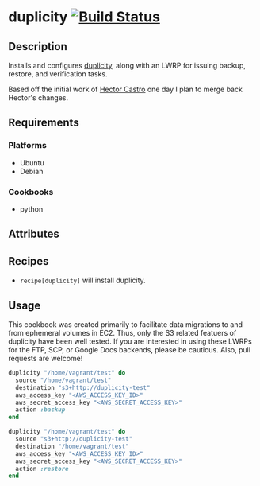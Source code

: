 # duplicity [![Build Status](https://secure.travis-ci.org/harrisony/chef-duplicity.png?branch=master)](http://travis-ci.org/harrisony/chef-duplicity)

## Description

Installs and configures [duplicity](http://duplicity.nongnu.org/), along with
an LWRP for issuing backup, restore, and verification tasks.

Based off the initial work of [Hector Castro](https://github.com/hectcastro) one day
I plan to merge back Hector's changes. 

## Requirements

### Platforms

* Ubuntu
* Debian

### Cookbooks

* python

## Attributes

## Recipes

* `recipe[duplicity]` will install duplicity.

## Usage

This cookbook was created primarily to facilitate data migrations to and from
ephemeral volumes in EC2.  Thus, only the S3 related featuers of duplicity have
been well tested.  If you are interested in using these LWRPs for the FTP, SCP,
or Google Docs backends, please be cautious.  Also, pull requests are welcome!

``` ruby
duplicity "/home/vagrant/test" do
  source "/home/vagrant/test"
  destination "s3+http://duplicity-test"
  aws_access_key "<AWS_ACCESS_KEY_ID>"
  aws_secret_access_key "<AWS_SECRET_ACCESS_KEY>"
  action :backup
end

duplicity "/home/vagrant/test" do
  source "s3+http://duplicity-test"
  destination "/home/vagrant/test"
  aws_access_key "<AWS_ACCESS_KEY_ID>"
  aws_secret_access_key "<AWS_SECRET_ACCESS_KEY>"
  action :restore
end
```
